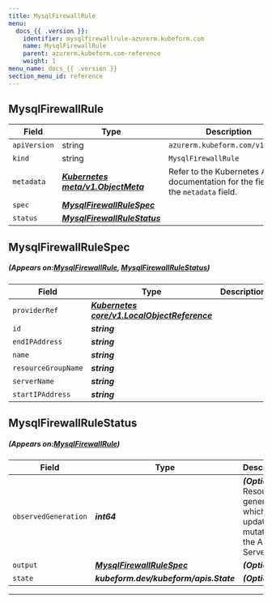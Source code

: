 ```yaml
---
title: MysqlFirewallRule
menu:
  docs_{{ .version }}:
    identifier: mysqlfirewallrule-azurerm.kubeform.com
    name: MysqlFirewallRule
    parent: azurerm.kubeform.com-reference
    weight: 1
menu_name: docs_{{ .version }}
section_menu_id: reference
---
```


## MysqlFirewallRule
| Field | Type | Description |
| ------ | ----- | ----------- |
| `apiVersion` | string | `azurerm.kubeform.com/v1alpha1` |
|    `kind` | string | `MysqlFirewallRule` |
| `metadata` | ***[Kubernetes meta/v1.ObjectMeta](https://kubernetes.io/docs/reference/generated/kubernetes-api/v1.13/#objectmeta-v1-meta)***|Refer to the Kubernetes API documentation for the fields of the `metadata` field.|
| `spec` | ***[MysqlFirewallRuleSpec](#MysqlFirewallRuleSpec)***||
| `status` | ***[MysqlFirewallRuleStatus](#MysqlFirewallRuleStatus)***||
## MysqlFirewallRuleSpec
##### (Appears on:[MysqlFirewallRule](#MysqlFirewallRule), [MysqlFirewallRuleStatus](#MysqlFirewallRuleStatus))
| Field | Type | Description |
| ------ | ----- | ----------- |
| `providerRef` | ***[Kubernetes core/v1.LocalObjectReference](https://kubernetes.io/docs/reference/generated/kubernetes-api/v1.13/#localobjectreference-v1-core)***||
| `id` | ***string***||
| `endIPAddress` | ***string***||
| `name` | ***string***||
| `resourceGroupName` | ***string***||
| `serverName` | ***string***||
| `startIPAddress` | ***string***||
## MysqlFirewallRuleStatus
##### (Appears on:[MysqlFirewallRule](#MysqlFirewallRule))
| Field | Type | Description |
| ------ | ----- | ----------- |
| `observedGeneration` | ***int64***| ***(Optional)*** Resource generation, which is updated on mutation by the API Server.|
| `output` | ***[MysqlFirewallRuleSpec](#MysqlFirewallRuleSpec)***| ***(Optional)*** |
| `state` | ***kubeform.dev/kubeform/apis.State***| ***(Optional)*** |
---
